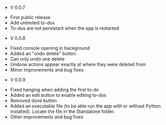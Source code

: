 + V 0.0.7
- First public release
- Add unlimited to-dos
- To-dos are not persistant when the app is restarted

+ V 0.0.8
- Fixed console opening in background
- Added an "undo delete" button
- Can only undo one delete
- Undone actions appear exactly at where they were deleted from
- Minor improvements and bug fixes

+ V 0.0.9
- Fixed hanging when adding the first to-do
- Added an edit button to enable editing to-dos
- Removed done button
- Added an executable file (to be able run the app with or without Python installed). Locate the file in the Standalone folder.
- Other improvements and bug fixes

